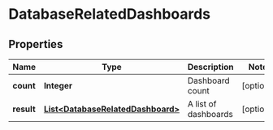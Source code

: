 # DatabaseRelatedDashboards

## Properties
Name | Type | Description | Notes
------------ | ------------- | ------------- | -------------
**count** | **Integer** | Dashboard count |  [optional]
**result** | [**List&lt;DatabaseRelatedDashboard&gt;**](DatabaseRelatedDashboard.md) | A list of dashboards |  [optional]
